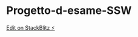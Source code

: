 # Progetto-d-esame-SSW

[Edit on StackBlitz ⚡️](https://stackblitz.com/edit/stackblitz-starters-kaujhx)